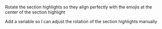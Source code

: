 Rotate the section highlights so they align perfectly with the emojis at the center of the section highlight

Add a variable so I can adjust the rotation of the section highlights
manually
